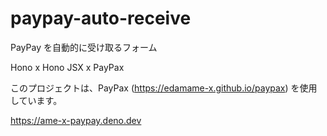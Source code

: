 # paypay-auto-receive
PayPay を自動的に受け取るフォーム

Hono x Hono JSX x PayPax

このプロジェクトは、PayPax (https://edamame-x.github.io/paypax) を使用しています。

https://ame-x-paypay.deno.dev